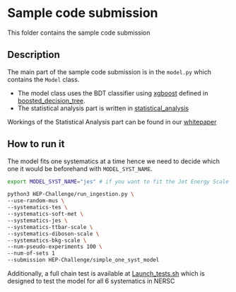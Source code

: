 # Sample code submission
This folder contains the sample code submission
## Description
The main part of the sample code submission is in the `model.py` which contains the `Model` class. 
* The model class uses the BDT classifier using [xgboost](https://xgboost.ai/) defined in [boosted_decision_tree](/simple_one_syst_model/boosted_decision_tree.py). 
* The statistical analysis part is written in [statistical_analysis](/simple_one_syst_model/statistical_analysis.py) 

Workings of the Statistical Analysis part can be found in our [whitepaper](https://fair-universe.lbl.gov/whitepaper.pdf)

## How to run it
The model fits one systematics at a time hence we need to decide which one it would be beforehand with `MODEL_SYST_NAME`.
```bash
export MODEL_SYST_NAME="jes" # if you want to fit the Jet Energy Scale systematics

python3 HEP-Challenge/run_ingestion.py \ 
--use-random-mus \ 
--systematics-tes \ 
--systematics-soft-met \ 
--systematics-jes \ 
--systematics-ttbar-scale \ 
--systematics-diboson-scale \ 
--systematics-bkg-scale \
--num-pseudo-experiments 100 \ 
--num-of-sets 1 
--submission HEP-Challenge/simple_one_syst_model
```

Additionally, a full chain test is available at [Launch_tests.sh](/test/Launch_tests.sh) which is designed to test the model for all 6 systematics in NERSC
